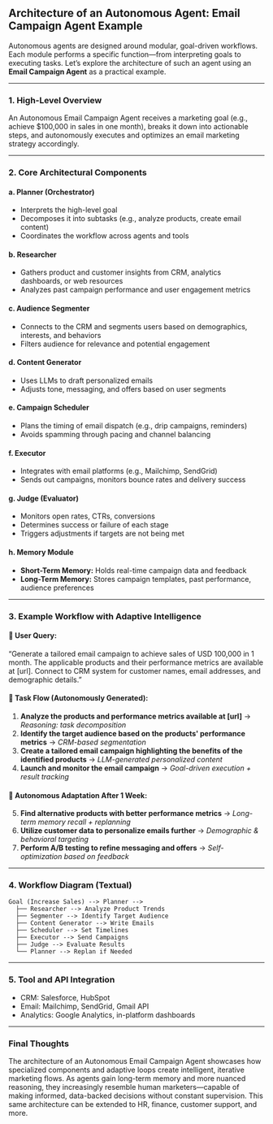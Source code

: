 ## Architecture of an Autonomous Agent: Email Campaign Agent Example

Autonomous agents are designed around modular, goal-driven workflows. Each module performs a specific function—from interpreting goals to executing tasks. Let’s explore the architecture of such an agent using an **Email Campaign Agent** as a practical example.

---

### 1. High-Level Overview

An Autonomous Email Campaign Agent receives a marketing goal (e.g., achieve \$100,000 in sales in one month), breaks it down into actionable steps, and autonomously executes and optimizes an email marketing strategy accordingly.

---

### 2. Core Architectural Components

#### a. **Planner (Orchestrator)**

* Interprets the high-level goal
* Decomposes it into subtasks (e.g., analyze products, create email content)
* Coordinates the workflow across agents and tools

#### b. **Researcher**

* Gathers product and customer insights from CRM, analytics dashboards, or web resources
* Analyzes past campaign performance and user engagement metrics

#### c. **Audience Segmenter**

* Connects to the CRM and segments users based on demographics, interests, and behaviors
* Filters audience for relevance and potential engagement

#### d. **Content Generator**

* Uses LLMs to draft personalized emails
* Adjusts tone, messaging, and offers based on user segments

#### e. **Campaign Scheduler**

* Plans the timing of email dispatch (e.g., drip campaigns, reminders)
* Avoids spamming through pacing and channel balancing

#### f. **Executor**

* Integrates with email platforms (e.g., Mailchimp, SendGrid)
* Sends out campaigns, monitors bounce rates and delivery success

#### g. **Judge (Evaluator)**

* Monitors open rates, CTRs, conversions
* Determines success or failure of each stage
* Triggers adjustments if targets are not being met

#### h. **Memory Module**

* **Short-Term Memory:** Holds real-time campaign data and feedback
* **Long-Term Memory:** Stores campaign templates, past performance, audience preferences

---

### 3. Example Workflow with Adaptive Intelligence

#### 📌 User Query:

“Generate a tailored email campaign to achieve sales of USD 100,000 in 1 month. The applicable products and their performance metrics are available at \[url]. Connect to CRM system for customer names, email addresses, and demographic details.”

#### 🧠 Task Flow (Autonomously Generated):

1. **Analyze the products and performance metrics available at \[url]**
   → *Reasoning: task decomposition*
2. **Identify the target audience based on the products' performance metrics**
   → *CRM-based segmentation*
3. **Create a tailored email campaign highlighting the benefits of the identified products**
   → *LLM-generated personalized content*
4. **Launch and monitor the email campaign**
   → *Goal-driven execution + result tracking*

#### 🔁 Autonomous Adaptation After 1 Week:

5. **Find alternative products with better performance metrics**
   → *Long-term memory recall + replanning*
6. **Utilize customer data to personalize emails further**
   → *Demographic & behavioral targeting*
7. **Perform A/B testing to refine messaging and offers**
   → *Self-optimization based on feedback*

---

### 4. Workflow Diagram (Textual)

```plaintext
Goal (Increase Sales) --> Planner -->
  ├── Researcher --> Analyze Product Trends
  ├── Segmenter --> Identify Target Audience
  ├── Content Generator --> Write Emails
  ├── Scheduler --> Set Timelines
  ├── Executor --> Send Campaigns
  ├── Judge --> Evaluate Results
  └── Planner --> Replan if Needed
```

---

### 5. Tool and API Integration

* CRM: Salesforce, HubSpot
* Email: Mailchimp, SendGrid, Gmail API
* Analytics: Google Analytics, in-platform dashboards

---

### Final Thoughts

The architecture of an Autonomous Email Campaign Agent showcases how specialized components and adaptive loops create intelligent, iterative marketing flows. As agents gain long-term memory and more nuanced reasoning, they increasingly resemble human marketers—capable of making informed, data-backed decisions without constant supervision. This same architecture can be extended to HR, finance, customer support, and more.
